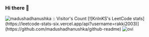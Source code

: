 ### Hi there 👋

<img src="https://profile-counter.glitch.me/{rakshitroshan}/count.svg" alt="madushadhanushka :: Visitor's Count" />
[![KnlnKS's LeetCode stats](https://leetcode-stats-six.vercel.app/api?username=rakki2003)](https://github.com/madushadhanushka/github-readme)
<img src="https://github-readme-stats.vercel.app/api/top-langs?username=rakshitroshan&show_icons=true&locale=en&layout=compact&theme=chartreuse-dark" alt="ovi" />


<!--
**rakshitroshan/rakshitroshan** is a ✨ _special_ ✨ repository because its `README.md` (this file) appears on your GitHub profile.

Here are some ideas to get you started:

- 🔭 I’m currently working on ...
- 🌱 I’m currently learning ...
- 👯 I’m looking to collaborate on ...
- 🤔 I’m looking for help with ...
- 💬 Ask me about ...
- 📫 How to reach me: ...
- 😄 Pronouns: ...
- ⚡ Fun fact: ...
-->
